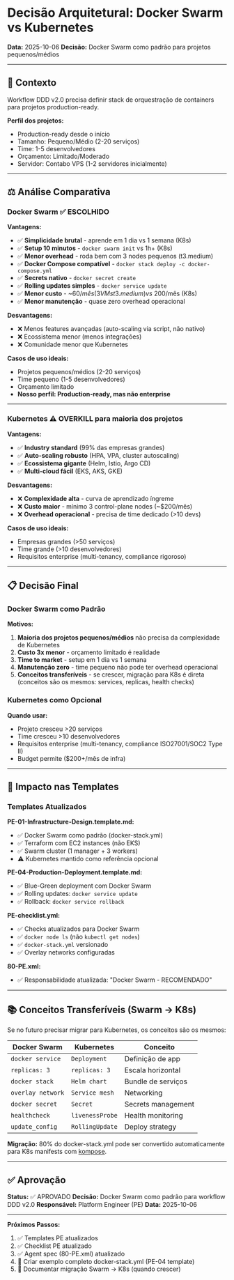 # Decisão Arquitetural: Docker Swarm vs Kubernetes

**Data:** 2025-10-06
**Decisão:** Docker Swarm como padrão para projetos pequenos/médios

---

## 🎯 Contexto

Workflow DDD v2.0 precisa definir stack de orquestração de containers para projetos production-ready.

**Perfil dos projetos:**
- Production-ready desde o início
- Tamanho: Pequeno/Médio (2-20 serviços)
- Time: 1-5 desenvolvedores
- Orçamento: Limitado/Moderado
- Servidor: Contabo VPS (1-2 servidores inicialmente)

---

## ⚖️ Análise Comparativa

### Docker Swarm ✅ ESCOLHIDO

**Vantagens:**
- ✅ **Simplicidade brutal** - aprende em 1 dia vs 1 semana (K8s)
- ✅ **Setup 10 minutos** - `docker swarm init` vs 1h+ (K8s)
- ✅ **Menor overhead** - roda bem com 3 nodes pequenos (t3.medium)
- ✅ **Docker Compose compatível** - `docker stack deploy -c docker-compose.yml`
- ✅ **Secrets nativo** - `docker secret create`
- ✅ **Rolling updates simples** - `docker service update`
- ✅ **Menor custo** - ~$60/mês (3 VMs t3.medium) vs ~$200/mês (K8s)
- ✅ **Menor manutenção** - quase zero overhead operacional

**Desvantagens:**
- ❌ Menos features avançadas (auto-scaling via script, não nativo)
- ❌ Ecossistema menor (menos integrações)
- ❌ Comunidade menor que Kubernetes

**Casos de uso ideais:**
- Projetos pequenos/médios (2-20 serviços)
- Time pequeno (1-5 desenvolvedores)
- Orçamento limitado
- **Nosso perfil: Production-ready, mas não enterprise**

---

### Kubernetes ⚠️ OVERKILL para maioria dos projetos

**Vantagens:**
- ✅ **Industry standard** (99% das empresas grandes)
- ✅ **Auto-scaling robusto** (HPA, VPA, cluster autoscaling)
- ✅ **Ecossistema gigante** (Helm, Istio, Argo CD)
- ✅ **Multi-cloud fácil** (EKS, AKS, GKE)

**Desvantagens:**
- ❌ **Complexidade alta** - curva de aprendizado íngreme
- ❌ **Custo maior** - mínimo 3 control-plane nodes (~$200/mês)
- ❌ **Overhead operacional** - precisa de time dedicado (>10 devs)

**Casos de uso ideais:**
- Empresas grandes (>50 serviços)
- Time grande (>10 desenvolvedores)
- Requisitos enterprise (multi-tenancy, compliance rigoroso)

---

## 📋 Decisão Final

### Docker Swarm como Padrão

**Motivos:**
1. **Maioria dos projetos pequenos/médios** não precisa da complexidade de Kubernetes
2. **Custo 3x menor** - orçamento limitado é realidade
3. **Time to market** - setup em 1 dia vs 1 semana
4. **Manutenção zero** - time pequeno não pode ter overhead operacional
5. **Conceitos transferíveis** - se crescer, migração para K8s é direta (conceitos são os mesmos: services, replicas, health checks)

### Kubernetes como Opcional

**Quando usar:**
- Projeto cresceu >20 serviços
- Time cresceu >10 desenvolvedores
- Requisitos enterprise (multi-tenancy, compliance ISO27001/SOC2 Type II)
- Budget permite ($200+/mês de infra)

---

## 🔄 Impacto nas Templates

### Templates Atualizados

**PE-01-Infrastructure-Design.template.md:**
- ✅ Docker Swarm como padrão (docker-stack.yml)
- ✅ Terraform com EC2 instances (não EKS)
- ✅ Swarm cluster (1 manager + 3 workers)
- ⚠️ Kubernetes mantido como referência opcional

**PE-04-Production-Deployment.template.md:**
- ✅ Blue-Green deployment com Docker Swarm
- ✅ Rolling updates: `docker service update`
- ✅ Rollback: `docker service rollback`

**PE-checklist.yml:**
- ✅ Checks atualizados para Docker Swarm
- ✅ `docker node ls` (não `kubectl get nodes`)
- ✅ `docker-stack.yml` versionado
- ✅ Overlay networks configuradas

**80-PE.xml:**
- ✅ Responsabilidade atualizada: "Docker Swarm - RECOMENDADO"

---

## 📚 Conceitos Transferíveis (Swarm → K8s)

Se no futuro precisar migrar para Kubernetes, os conceitos são os mesmos:

| Docker Swarm | Kubernetes | Conceito |
|--------------|------------|----------|
| `docker service` | `Deployment` | Definição de app |
| `replicas: 3` | `replicas: 3` | Escala horizontal |
| `docker stack` | `Helm chart` | Bundle de serviços |
| `overlay network` | `Service mesh` | Networking |
| `docker secret` | `Secret` | Secrets management |
| `healthcheck` | `livenessProbe` | Health monitoring |
| `update_config` | `RollingUpdate` | Deploy strategy |

**Migração:** 80% do docker-stack.yml pode ser convertido automaticamente para K8s manifests com [kompose](https://kompose.io/).

---

## ✅ Aprovação

**Status:** ✅ APROVADO
**Decisão:** Docker Swarm como padrão para workflow DDD v2.0
**Responsável:** Platform Engineer (PE)
**Data:** 2025-10-06

---

**Próximos Passos:**
1. ✅ Templates PE atualizados
2. ✅ Checklist PE atualizado
3. ✅ Agent spec (80-PE.xml) atualizado
4. 📝 Criar exemplo completo docker-stack.yml (PE-04 template)
5. 📝 Documentar migração Swarm → K8s (quando crescer)
